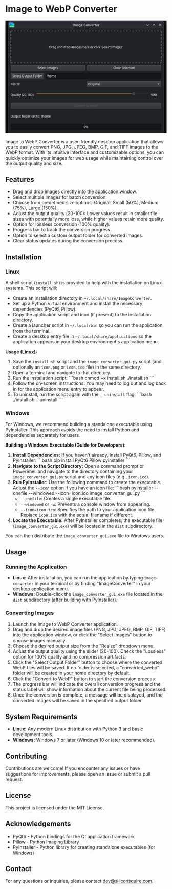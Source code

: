 

# Image to WebP Converter

![](Screenshot_20250410_154153.png)

Image to WebP Converter is a user-friendly desktop application that allows you to easily convert PNG, JPG, JPEG, BMP, GIF, and TIFF images to the WebP format. With its intuitive interface and customizable options, you can quickly optimize your images for web usage while maintaining control over the output quality and size.

## Features

*   Drag and drop images directly into the application window.
*   Select multiple images for batch conversion.
*   Choose from predefined size options: Original, Small (50%), Medium (75%), Large (150%).
*   Adjust the output quality (20-100): Lower values result in smaller file sizes with potentially more loss, while higher values retain more quality.
*   Option for lossless conversion (100% quality).
*   Progress bar to track the conversion progress.
*   Option to select a custom output folder for converted images.
*   Clear status updates during the conversion process.

## Installation

### Linux

A shell script (`install.sh`) is provided to help with the installation on Linux systems. This script will:

*   Create an installation directory in `~/.local/share/ImageConverter`.
*   Set up a Python virtual environment and install the necessary dependencies (PyQt6, Pillow).
*   Copy the application script and icon (if present) to the installation directory.
*   Create a launcher script in `~/.local/bin` so you can run the application from the terminal.
*   Create a desktop entry file in `~/.local/share/applications` so the application appears in your desktop environment's application menu.

**Usage (Linux):**

1.  Save the `install.sh` script and the `image_converter_gui.py` script (and optionally an `icon.png` or `icon.ico` file) in the same directory.
2.  Open a terminal and navigate to that directory.
3.  Run the installation script:
    \`\`\`bash
    chmod +x install.sh
    ./install.sh
    \`\`\`
4.  Follow the on-screen instructions. You may need to log out and log back in for the application menu entry to appear.
5.  To uninstall, run the script again with the `--uninstall` flag:
    \`\`\`bash
    ./install.sh --uninstall
    \`\`\`

### Windows

For Windows, we recommend building a standalone executable using PyInstaller. This approach avoids the need to install Python and dependencies separately for users.

**Building a Windows Executable (Guide for Developers):**

1.  **Install Dependencies:** If you haven't already, install PyQt6, Pillow, and PyInstaller:
    \`\`\`bash
    pip install PyQt6 Pillow pyinstaller
    \`\`\`
2.  **Navigate to the Script Directory:** Open a command prompt or PowerShell and navigate to the directory containing your `image_converter_gui.py` script and any icon files (e.g., `icon.ico`).
3.  **Run PyInstaller:** Use the following command to create the executable. Adjust the `--icon` option if you have an icon file:
    \`\`\`bash
    pyinstaller --onefile --windowed --icon=icon.ico image_converter_gui.py
    \`\`\`
    *   `--onefile`: Creates a single executable file.
    *   `--windowed` or `-w`: Prevents a console window from appearing.
    *   `--icon=icon.ico`: Specifies the path to your application icon file. Replace `icon.ico` with the actual filename if different.
4.  **Locate the Executable:** After PyInstaller completes, the executable file (`image_converter_gui.exe`) will be located in the `dist` subdirectory.

You can then distribute the `image_converter_gui.exe` file to Windows users.

## Usage

### Running the Application

*   **Linux:** After installation, you can run the application by typing `image-converter` in your terminal or by finding "ImageConverter" in your desktop application menu.
*   **Windows:** Double-click the `image_converter_gui.exe` file located in the `dist` subdirectory (after building with PyInstaller).

### Converting Images

1.  Launch the Image to WebP Converter application.
2.  Drag and drop the desired image files (PNG, JPG, JPEG, BMP, GIF, TIFF) into the application window, or click the "Select Images" button to choose images manually.
3.  Choose the desired output size from the "Resize" dropdown menu.
4.  Adjust the output quality using the slider (20-100). Check the "Lossless" option for 100% quality and no compression artifacts.
5.  Click the "Select Output Folder" button to choose where the converted WebP files will be saved. If no folder is selected, a "converted\_webp" folder will be created in your home directory by default.
6.  Click the "Convert to WebP" button to start the conversion process.
7.  The progress bar will indicate the overall conversion progress and the status label will show information about the current file being processed.
8.  Once the conversion is complete, a message will be displayed, and the converted images will be saved in the specified output folder.

## System Requirements

*   **Linux:** Any modern Linux distribution with Python 3 and basic development tools.
*   **Windows:** Windows 7 or later (Windows 10 or later recommended).

## Contributing

Contributions are welcome! If you encounter any issues or have suggestions for improvements, please open an issue or submit a pull request.

## License

This project is licensed under the MIT License.

## Acknowledgements

*   PyQt6 - Python bindings for the Qt application framework
*   Pillow - Python Imaging Library
*   PyInstaller - Python library for creating standalone executables (for Windows)

## Contact

For any questions or inquiries, please contact dev@siliconsquire.com.

